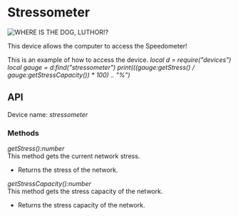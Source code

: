 # Stressometer

![WHERE IS THE DOG, LUTHOR!?](block:create:stressometer)

This device allows the computer to access the Speedometer!

This is an example of how to access the device.
*local d = require("devices")*
*local gauge = d:find("stressometer")*
*print(((gauge:getStress() / gauge:getStressCapacity()) * 100) .. "%")*

## API
Device name: *stressometer*

### Methods
*getStress():number*  
This method gets the current network stress.
- Returns the stress of the network.

*getStressCapacity():number*  
This method gets the stress capacity of the network.
- Returns the stress capacity of the network.